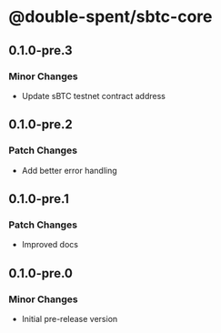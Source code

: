 # @double-spent/sbtc-core

## 0.1.0-pre.3

### Minor Changes

- Update sBTC testnet contract address

## 0.1.0-pre.2

### Patch Changes

- Add better error handling

## 0.1.0-pre.1

### Patch Changes

- Improved docs

## 0.1.0-pre.0

### Minor Changes

- Initial pre-release version
